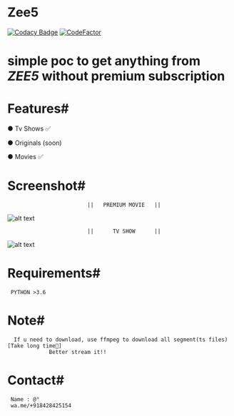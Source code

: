 # Zee5
[![Codacy Badge](https://api.codacy.com/project/badge/Grade/fcbc4bb229fc4c4bab285e23552cbe61)](https://app.codacy.com/manual/dedshit/Zee5?utm_source=github.com&utm_medium=referral&utm_content=dedshit/Zee5&utm_campaign=Badge_Grade_Dashboard)
[![CodeFactor](https://www.codefactor.io/repository/github/dedshit/zee5/badge)](https://www.codefactor.io/repository/github/dedshit/zee5)
# simple poc to get anything from *ZEE5* without premium subscription

# Features#

  ● Tv Shows ✅
  
  ● Originals (soon)
  
  ● Movies ✅ 
  
# Screenshot# 
                             ||   PREMIUM MOVIE   ||
  ![alt text](https://raw.githubusercontent.com/dedshit/Zee5/master/zee5.jpg)
  
                             ||      TV SHOW      ||                          
  ![alt text](https://raw.githubusercontent.com/dedshit/Zee5/master/zee5shows.jpg)
  
# Requirements#
     PYTHON >3.6   
     
# Note#
      If u need to download, use ffmpeg to download all segment(ts files) [Take long time😬]
                 Better stream it!!
# Contact#
     Name : @°
     wa.me/+918428425154
